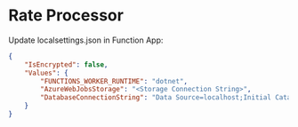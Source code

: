 # Rate Processor

Update localsettings.json in Function App:

```json
{
    "IsEncrypted": false,
    "Values": {
        "FUNCTIONS_WORKER_RUNTIME": "dotnet",
        "AzureWebJobsStorage": "<Storage Connection String>",
        "DatabaseConnectionString": "Data Source=localhost;Initial Catalog=stock-planner;Persist Security Info=True;User ID=<DBUser>;Password='<DBPassword>'"
    }
}
```